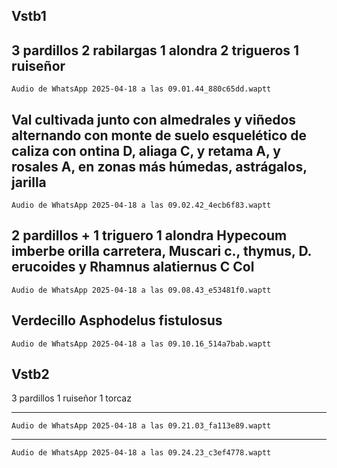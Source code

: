 ## Vstb1
3 pardillos
2 rabilargas
1 alondra
2 trigueros
1 ruiseñor
----
`Audio de WhatsApp 2025-04-18 a las 09.01.44_880c65dd.waptt`

Val cultivada junto con almedrales y viñedos alternando con monte de suelo esquelético de caliza con ontina D, aliaga C, y retama A, y rosales A, en zonas más húmedas, astrágalos, jarilla
----
`Audio de WhatsApp 2025-04-18 a las 09.02.42_4ecb6f83.waptt`

2 pardillos +
1 triguero
1 alondra
Hypecoum imberbe orilla carretera, Muscari c., thymus, D. erucoides y Rhamnus alatiernus C Col
----
`Audio de WhatsApp 2025-04-18 a las 09.08.43_e53481f0.waptt`


Verdecillo
Asphodelus fistulosus
----
`Audio de WhatsApp 2025-04-18 a las 09.10.16_514a7bab.waptt`



## Vstb2
3 pardillos
1 ruiseñor
1 torcaz

----
`Audio de WhatsApp 2025-04-18 a las 09.21.03_fa113e89.waptt`


----
`Audio de WhatsApp 2025-04-18 a las 09.24.23_c3ef4778.waptt`
